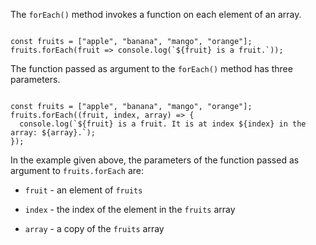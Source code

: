 The `forEach()` method invokes
a function on each
element of an array.

<codeblock language="javascript" type="lesson">
<code>
const fruits = ["apple", "banana", "mango", "orange"];
fruits.forEach(fruit => console.log(`${fruit} is a fruit.`));
</code>
</codeblock>

The function passed as argument to
the `forEach()` method
has three parameters.

<codeblock language="javascript" type="lesson">
<code>
const fruits = ["apple", "banana", "mango", "orange"];
fruits.forEach((fruit, index, array) => {
  console.log(`${fruit} is a fruit. It is at index ${index} in the array: ${array}.`);
});
</code>
</codeblock>

In the example given above,
the parameters of the function
passed as argument to `fruits.forEach` are:

- `fruit` - an element of `fruits`

- `index` - the index of the element in the `fruits` array

- `array` - a copy of the `fruits` array
